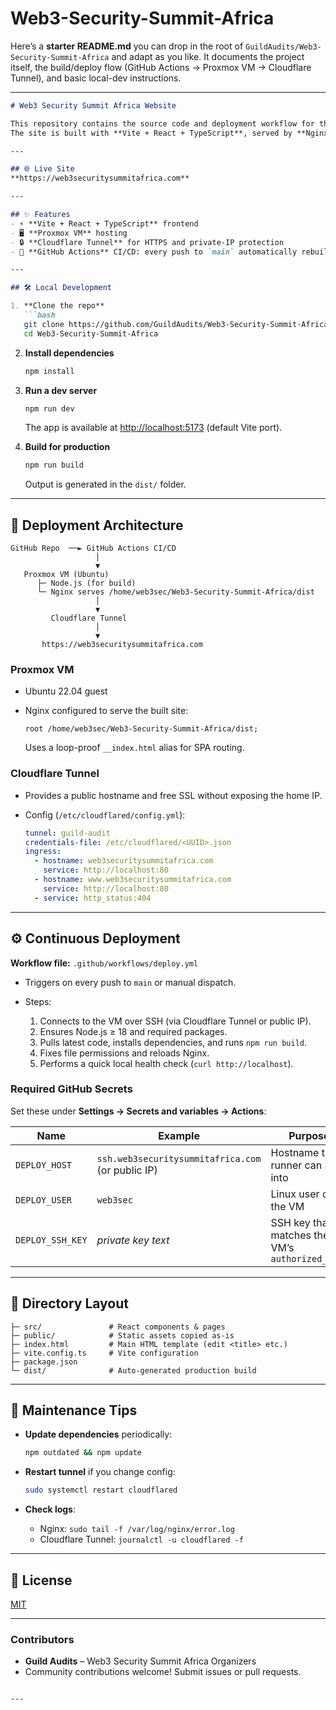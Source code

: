 # Web3-Security-Summit-Africa


Here’s a **starter README.md** you can drop in the root of
`GuildAudits/Web3-Security-Summit-Africa` and adapt as you like.
It documents the project itself, the build/deploy flow (GitHub Actions → Proxmox VM → Cloudflare Tunnel), and basic local-dev instructions.

---

````markdown
# Web3 Security Summit Africa Website

This repository contains the source code and deployment workflow for the official **Web3 Security Summit Africa** website.  
The site is built with **Vite + React + TypeScript**, served by **Nginx** on a Proxmox VM, and published securely to the Internet through a **Cloudflare Tunnel**.

---

## 🌐 Live Site
**https://web3securitysummitafrica.com**

---

## ✨ Features
- ⚡️ **Vite + React + TypeScript** frontend
- 🖥 **Proxmox VM** hosting
- 🔒 **Cloudflare Tunnel** for HTTPS and private-IP protection
- 🤖 **GitHub Actions** CI/CD: every push to `main` automatically rebuilds and deploys

---

## 🛠 Local Development

1. **Clone the repo**
   ```bash
   git clone https://github.com/GuildAudits/Web3-Security-Summit-Africa.git
   cd Web3-Security-Summit-Africa
````

2. **Install dependencies**

   ```bash
   npm install
   ```

3. **Run a dev server**

   ```bash
   npm run dev
   ```

   The app is available at [http://localhost:5173](http://localhost:5173) (default Vite port).

4. **Build for production**

   ```bash
   npm run build
   ```

   Output is generated in the `dist/` folder.

---

## 🚀 Deployment Architecture

```
GitHub Repo  ──► GitHub Actions CI/CD
                   │
                   ▼
   Proxmox VM (Ubuntu)
      ├─ Node.js (for build)
      └─ Nginx serves /home/web3sec/Web3-Security-Summit-Africa/dist
                   │
                   ▼
         Cloudflare Tunnel
                   │
                   ▼
       https://web3securitysummitafrica.com
```

### Proxmox VM

* Ubuntu 22.04 guest
* Nginx configured to serve the built site:

  ```
  root /home/web3sec/Web3-Security-Summit-Africa/dist;
  ```

  Uses a loop-proof `__index.html` alias for SPA routing.

### Cloudflare Tunnel

* Provides a public hostname and free SSL without exposing the home IP.
* Config (`/etc/cloudflared/config.yml`):

  ```yaml
  tunnel: guild-audit
  credentials-file: /etc/cloudflared/<UUID>.json
  ingress:
    - hostname: web3securitysummitafrica.com
      service: http://localhost:80
    - hostname: www.web3securitysummitafrica.com
      service: http://localhost:80
    - service: http_status:404
  ```

---

## ⚙️ Continuous Deployment

**Workflow file:** `.github/workflows/deploy.yml`

* Triggers on every push to `main` or manual dispatch.
* Steps:

  1. Connects to the VM over SSH (via Cloudflare Tunnel or public IP).
  2. Ensures Node.js ≥ 18 and required packages.
  3. Pulls latest code, installs dependencies, and runs `npm run build`.
  4. Fixes file permissions and reloads Nginx.
  5. Performs a quick local health check (`curl http://localhost`).

### Required GitHub Secrets

Set these under **Settings → Secrets and variables → Actions**:

| Name             | Example                                           | Purpose                                         |
| ---------------- | ------------------------------------------------- | ----------------------------------------------- |
| `DEPLOY_HOST`    | `ssh.web3securitysummitafrica.com` (or public IP) | Hostname the runner can SSH into                |
| `DEPLOY_USER`    | `web3sec`                                         | Linux user on the VM                            |
| `DEPLOY_SSH_KEY` | *private key text*                                | SSH key that matches the VM’s `authorized_keys` |

---

## 🧩 Directory Layout

```
├─ src/               # React components & pages
├─ public/            # Static assets copied as-is
├─ index.html         # Main HTML template (edit <title> etc.)
├─ vite.config.ts     # Vite configuration
├─ package.json
└─ dist/              # Auto-generated production build
```

---

## 🔑 Maintenance Tips

* **Update dependencies** periodically:

  ```bash
  npm outdated && npm update
  ```
* **Restart tunnel** if you change config:

  ```bash
  sudo systemctl restart cloudflared
  ```
* **Check logs**:

  * Nginx: `sudo tail -f /var/log/nginx/error.log`
  * Cloudflare Tunnel: `journalctl -u cloudflared -f`

---

## 📄 License

[MIT](LICENSE)

---

### Contributors

* **Guild Audits** – Web3 Security Summit Africa Organizers
* Community contributions welcome! Submit issues or pull requests.

```

---


```
